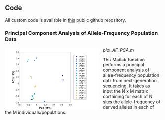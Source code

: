 ## Code
All custom code is available in [this](https://github.com/baduelp/public/) public github repository. 

### Principal Component Analysis of Allele-Frequency Population Data

<img align="left" src="/images/PC1 & 2 of fake PCA centered 23-Jun-2017.png" style="margin-right: 15px;" width="300">

<p align="justify">
  <em>plot_AF_PCA.m</em>  
  
This Matlab function performs a principal component analysis of allele-frequency population data from next-generation sequencing. It takes as input the N x M matrix containing for each of N sites the allele-frequency of derived alleles in each of the M individuals/populations.
</p>  
  


        
